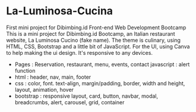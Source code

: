 # La-Luminosa-Cucina

First mini project for Dibimbing.id Front-end Web Development Bootcamp This is a mini project for Dibimbing.id Bootcamp, an Italian restaurant website, La Luminosa Cucino (fake name). The theme is culinary, using HTML, CSS, Bootstrap and a little bit of JavaScript. For the UI, using Canva to help making the ui design. It's responsive to any devices.

- Pages : Reservation, restaurant, menu, events, contact
javascript : alert function
- html : header, nav, main, footer
- css : color, font. text-align, margin/padding, border, width and height, layout, animation, hover
- bootstrap : responsive layout, card, button, navbar, modal, breadcrumbs, alert, carousel, grid, container